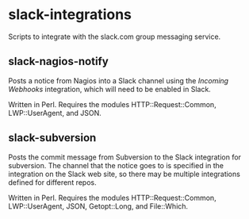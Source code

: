 slack-integrations
==================

Scripts to integrate with the slack.com group messaging service.

slack-nagios-notify
-------------------

Posts a notice from Nagios into a Slack channel using the *Incoming
Webhooks* integration, which will need to be enabled in Slack.

Written in Perl. Requires the modules HTTP::Request::Common,
LWP::UserAgent, and JSON.


slack-subversion
----------------

Posts the commit message from Subversion to the Slack integration for
subversion. The channel that the notice goes to is specified in the
integration on the Slack web site, so there may be multiple
integrations defined for different repos.

Written in Perl. Requires the modules HTTP::Request::Common,
LWP::UserAgent, JSON, Getopt::Long, and File::Which.
